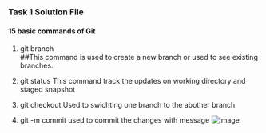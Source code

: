 ### Task 1 Solution File
#### 15 basic commands of Git

1. git branch <br>
##This command is used to create a new branch or used to see existing branches.

2. git status
This command track the updates on working directory and staged snapshot

3. git checkout
Used to swichting one branch to the abother branch

4. git -m commit
used to commit the changes with message
![image](https://user-images.githubusercontent.com/112110940/193420144-df012122-347e-4742-b694-da26367db76c.png)
